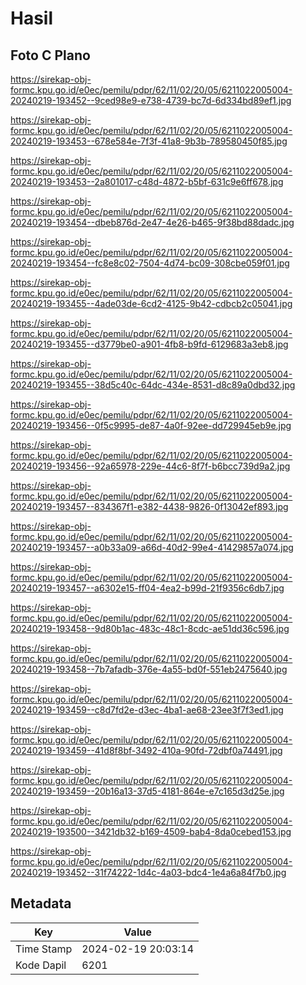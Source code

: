 # Hasil

## Foto C Plano

https://sirekap-obj-formc.kpu.go.id/e0ec/pemilu/pdpr/62/11/02/20/05/6211022005004-20240219-193452--9ced98e9-e738-4739-bc7d-6d334bd89ef1.jpg

https://sirekap-obj-formc.kpu.go.id/e0ec/pemilu/pdpr/62/11/02/20/05/6211022005004-20240219-193453--678e584e-7f3f-41a8-9b3b-789580450f85.jpg

https://sirekap-obj-formc.kpu.go.id/e0ec/pemilu/pdpr/62/11/02/20/05/6211022005004-20240219-193453--2a801017-c48d-4872-b5bf-631c9e6ff678.jpg

https://sirekap-obj-formc.kpu.go.id/e0ec/pemilu/pdpr/62/11/02/20/05/6211022005004-20240219-193454--dbeb876d-2e47-4e26-b465-9f38bd88dadc.jpg

https://sirekap-obj-formc.kpu.go.id/e0ec/pemilu/pdpr/62/11/02/20/05/6211022005004-20240219-193454--fc8e8c02-7504-4d74-bc09-308cbe059f01.jpg

https://sirekap-obj-formc.kpu.go.id/e0ec/pemilu/pdpr/62/11/02/20/05/6211022005004-20240219-193455--4ade03de-6cd2-4125-9b42-cdbcb2c05041.jpg

https://sirekap-obj-formc.kpu.go.id/e0ec/pemilu/pdpr/62/11/02/20/05/6211022005004-20240219-193455--d3779be0-a901-4fb8-b9fd-6129683a3eb8.jpg

https://sirekap-obj-formc.kpu.go.id/e0ec/pemilu/pdpr/62/11/02/20/05/6211022005004-20240219-193455--38d5c40c-64dc-434e-8531-d8c89a0dbd32.jpg

https://sirekap-obj-formc.kpu.go.id/e0ec/pemilu/pdpr/62/11/02/20/05/6211022005004-20240219-193456--0f5c9995-de87-4a0f-92ee-dd729945eb9e.jpg

https://sirekap-obj-formc.kpu.go.id/e0ec/pemilu/pdpr/62/11/02/20/05/6211022005004-20240219-193456--92a65978-229e-44c6-8f7f-b6bcc739d9a2.jpg

https://sirekap-obj-formc.kpu.go.id/e0ec/pemilu/pdpr/62/11/02/20/05/6211022005004-20240219-193457--834367f1-e382-4438-9826-0f13042ef893.jpg

https://sirekap-obj-formc.kpu.go.id/e0ec/pemilu/pdpr/62/11/02/20/05/6211022005004-20240219-193457--a0b33a09-a66d-40d2-99e4-41429857a074.jpg

https://sirekap-obj-formc.kpu.go.id/e0ec/pemilu/pdpr/62/11/02/20/05/6211022005004-20240219-193457--a6302e15-ff04-4ea2-b99d-21f9356c6db7.jpg

https://sirekap-obj-formc.kpu.go.id/e0ec/pemilu/pdpr/62/11/02/20/05/6211022005004-20240219-193458--9d80b1ac-483c-48c1-8cdc-ae51dd36c596.jpg

https://sirekap-obj-formc.kpu.go.id/e0ec/pemilu/pdpr/62/11/02/20/05/6211022005004-20240219-193458--7b7afadb-376e-4a55-bd0f-551eb2475640.jpg

https://sirekap-obj-formc.kpu.go.id/e0ec/pemilu/pdpr/62/11/02/20/05/6211022005004-20240219-193459--c8d7fd2e-d3ec-4ba1-ae68-23ee3f7f3ed1.jpg

https://sirekap-obj-formc.kpu.go.id/e0ec/pemilu/pdpr/62/11/02/20/05/6211022005004-20240219-193459--41d8f8bf-3492-410a-90fd-72dbf0a74491.jpg

https://sirekap-obj-formc.kpu.go.id/e0ec/pemilu/pdpr/62/11/02/20/05/6211022005004-20240219-193459--20b16a13-37d5-4181-864e-e7c165d3d25e.jpg

https://sirekap-obj-formc.kpu.go.id/e0ec/pemilu/pdpr/62/11/02/20/05/6211022005004-20240219-193500--3421db32-b169-4509-bab4-8da0cebed153.jpg

https://sirekap-obj-formc.kpu.go.id/e0ec/pemilu/pdpr/62/11/02/20/05/6211022005004-20240219-193452--31f74222-1d4c-4a03-bdc4-1e4a6a84f7b0.jpg


## Metadata

| Key        | Value               |
| ---------- | ------------------- |
| Time Stamp | 2024-02-19 20:03:14 |
| Kode Dapil | 6201                |



